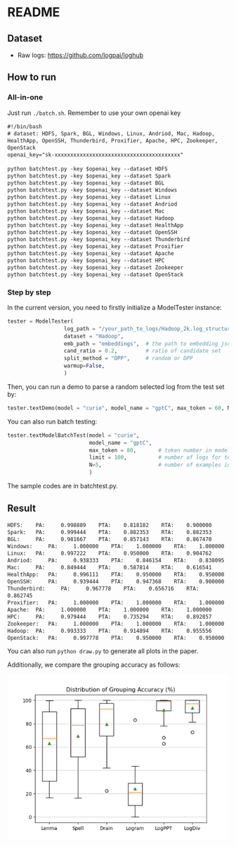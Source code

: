 # README

## Dataset

- Raw logs: https://github.com/logpai/loghub


## How to run

### All-in-one

Just run `./batch.sh`. Remember to use your own openai key

```shell
#!/bin/bash
# dataset: HDFS, Spark, BGL, Windows, Linux, Andriod, Mac, Hadoop, HealthApp, OpenSSH, Thunderbird, Proxifier, Apache, HPC, Zookeeper, OpenStack
openai_key="sk-xxxxxxxxxxxxxxxxxxxxxxxxxxxxxxxxxxxxxxxx"

python batchtest.py -key $openai_key --dataset HDFS
python batchtest.py -key $openai_key --dataset Spark
python batchtest.py -key $openai_key --dataset BGL
python batchtest.py -key $openai_key --dataset Windows
python batchtest.py -key $openai_key --dataset Linux
python batchtest.py -key $openai_key --dataset Andriod
python batchtest.py -key $openai_key --dataset Mac
python batchtest.py -key $openai_key --dataset Hadoop
python batchtest.py -key $openai_key --dataset HealthApp
python batchtest.py -key $openai_key --dataset OpenSSH
python batchtest.py -key $openai_key --dataset Thunderbird
python batchtest.py -key $openai_key --dataset Proxifier
python batchtest.py -key $openai_key --dataset Apache
python batchtest.py -key $openai_key --dataset HPC
python batchtest.py -key $openai_key --dataset Zookeeper
python batchtest.py -key $openai_key --dataset OpenStack
```

### Step by step

In the current version, you need to firstly initialize a ModelTester instance:

```python
tester = ModelTester(
                  log_path = "/your_path_to_logs/Hadoop_2k.log_structured.csv",
                  dataset = "Hadoop",
                  emb_path = "embeddings",	# the path to embedding json files   
                  cand_ratio = 0.2,       	# ratio of candidate set
                  split_method = "DPP",   	# random or DPP
                  warmup=False,
                  )
```

Then, you can run a demo to parse a random selected log from the test set by:

```python
tester.textDemo(model = "curie", model_name = "gptC", max_token = 60, N=5)
```

You can also run batch testing:

```python
tester.textModelBatchTest(model = "curie", 
                          model_name = "gptC", 
                          max_token = 80,       # token number in model response
                          limit = 100,          # number of logs for testing, <= 2000*(1-cand_ratio)
                          N=5,                  # number of examples in the prompt
                          )
```

The sample codes are in batchtest.py.

## Result

```
HDFS:	 PA:	 0.998889	 PTA:	 0.818182	 RTA:	 0.900000
Spark:	 PA:	 0.999444	 PTA:	 0.882353	 RTA:	 0.882353
BGL:	 PA:	 0.981667	 PTA:	 0.857143	 RTA:	 0.867470
Windows:	 PA:	 1.000000	 PTA:	 1.000000	 RTA:	 1.000000
Linux:	 PA:	 0.997222	 PTA:	 0.950000	 RTA:	 0.904762
Andriod:	 PA:	 0.938333	 PTA:	 0.846154	 RTA:	 0.838095
Mac:	 PA:	 0.849444	 PTA:	 0.587814	 RTA:	 0.616541
HealthApp:	 PA:	 0.996111	 PTA:	 0.950000	 RTA:	 0.950000
OpenSSH:	 PA:	 0.939444	 PTA:	 0.947368	 RTA:	 0.900000
Thunderbird:	 PA:	 0.967778	 PTA:	 0.656716	 RTA:	 0.862745
Proxifier:	 PA:	 1.000000	 PTA:	 1.000000	 RTA:	 1.000000
Apache:	 PA:	 1.000000	 PTA:	 1.000000	 RTA:	 1.000000
HPC:	 PA:	 0.979444	 PTA:	 0.735294	 RTA:	 0.892857
Zookeeper:	 PA:	 1.000000	 PTA:	 1.000000	 RTA:	 1.000000
Hadoop:	 PA:	 0.993333	 PTA:	 0.914894	 RTA:	 0.955556
OpenStack:	 PA:	 0.997778	 PTA:	 0.950000	 RTA:	 0.950000
```

You can also run `python draw.py` to generate all plots in the paper.

Additionally, we compare the grouping accuracy as follows:

<img src="https://github.com/Rachel-2000/GOLVID/blob/main/pictures/box_GA.png" alt="box_GA" style="zoom: 80%;" />
